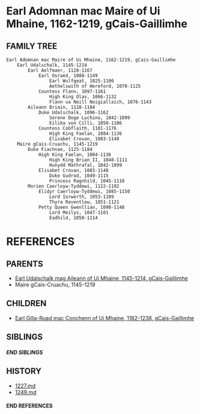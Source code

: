 # Earl Adomnan mac Maire of Ui Mhaine, 1162-1219, gCais-Gaillimhe

## FAMILY TREE 
```
Earl Adomnan mac Maire of Ui Mhaine, 1162-1219, gCais-Gaillimhe
    Earl Udalschalk, 1145-1214
        Earl Aelfmaer, 1128-1167
            Earl Osraed, 1088-1149
                Earl Wulfgeat, 1025-1100
                Aethelswith of Hereford, 1070-1125
            Countess Flann, 1097-1161
                High King Olav, 1066-1132
                Flann ua Neill Noigiallaich, 1076-1143
        Aileann Briain, 1128-1184
            Duke Udalschalk, 1096-1162
                Serene Doge Luchino, 1042-1099
                Eilika von Cilli, 1050-1106
            Countess Cobflaith, 1101-1176
                High King Faelan, 1084-1136
                Elisabet Crovan, 1083-1148            
    Maire gCais-Cruachu, 1145-1219
        Duke Fiachnae, 1125-1184
            High King Faelan, 1084-1136
                High King Brian II, 1048-1111
                Hunydd Mathrafal, 1042-1099
            Elisabet Crovan, 1083-1148            
                Duke Gudrod, 1049-1115
                Princess Ragnhild, 1045-1110
        Morien Caerloyw-Tyddewi, 1122-1192
            Elidyr Caerloyw-Tyddewi, 1085-1150
                Lord Iorwerth, 1053-1109
                Thyra Reventlow, 1051-1121
            Petty Queen Gwenllian, 1090-1148
                Lord Meilys, 1047-1101
                Eadhild, 1050-1114
```


# REFERENCES

## PARENTS 
* [Earl Udalschalk mag Aileann of Ui Mhaine, 1145-1214, gCais-Gaillimhe](p/udalschalk_mag_aileann_1145.md)
* Maire gCais-Cruachu, 1145-1219

## CHILDREN 
* [Earl Gilla-Ruad mac Conchenn of Ui Mhaine, 1182-1238, gCais-Gaillimhe](p/gilla-ruad_mac_conchenn_1182.md)

## SIBLINGS

##### END SIBLINGS  
## HISTORY
* [1227.md](../h/1227.md)
* [1249.md](../h/1249.md)

#### END REFERENCES
